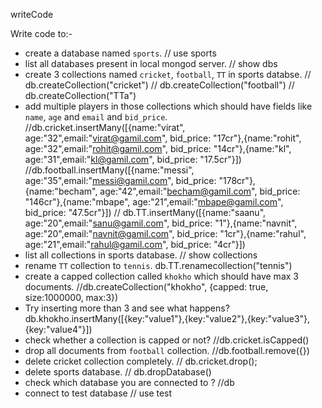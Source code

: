 writeCode

Write code to:-

- create a database named `sports`.
  // use sports
- list all databases present in local mongod server.
  // show dbs
- create 3 collections named `cricket`, `football`, `TT` in sports databse.
  // db.createCollection("cricket")
  // db.createCollection("football")
  // db.createCollection("TTa")
- add multiple players in those collections which should have fields like `name`, `age` and `email` and `bid_price`.
  //db.cricket.insertMany([{name:"virat", age:"32",email:"virat@gamil.com", bid_price: "17cr"},{name:"rohit", age:"32",email:"rohit@gamil.com", bid_price: "14cr"},{name:"kl", age:"31",email:"kl@gamil.com", bid_price: "17.5cr"}])
  //db.football.insertMany([{name:"messi", age:"35",email:"messi@gamil.com", bid_price: "178cr"},{name:"becham", age:"42",email:"becham@gamil.com", bid_price: "146cr"},{name:"mbape", age:"21",email:"mbape@gamil.com", bid_price: "47.5cr"}])
  // db.TT.insertMany([{name:"saanu", age:"20",email:"sanu@gamil.com", bid_price: "1"},{name:"navnit", age:"20",email:"navnit@gamil.com", bid_price: "1cr"},{name:"rahul", age:"21",email:"rahul@gamil.com", bid_price: "4cr"}])
- list all collections in sports database.
  // show collections
- rename `TT` collection to `tennis`.
  db.TT.renamecollection("tennis")
- create a capped collection called `khokho` which should have max 3 documents.
  //db.createCollection("khokho", {capped: true, size:1000000, max:3})
- Try inserting more than 3 and see what happens?
  db.khokho.insertMany([{key:"value1"},{key:"value2"},{key:"value3"},{key:"value4"}])
- check whether a collection is capped or not?
  //db.cricket.isCapped()
- drop all documents from `football` collection.
  //db.football.remove({})
- delete cricket collection completely.
  // db.cricket.drop();
- delete sports database.
  // db.dropDatabase()
- check which database you are connected to ?
  //db
- connect to test database
  // use test
